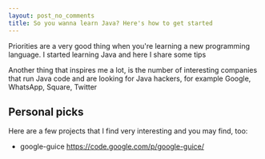 ```yaml
---
layout: post_no_comments
title: So you wanna learn Java? Here's how to get started
---
```


<span class="drops">P</span>riorities are a very good thing when you're learning a new programming language. I started learning Java and here I share some tips

Another thing that inspires me a lot, is the number of interesting companies that run Java code and are looking for Java hackers, for example Google, WhatsApp, Square, Twitter

## Personal picks

Here are a few projects that I find very interesting and you may find, too:

* google-guice https://code.google.com/p/google-guice/